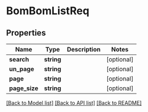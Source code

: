 # BomBomListReq

## Properties
Name | Type | Description | Notes
------------ | ------------- | ------------- | -------------
**search** | **string** |  | [optional] 
**un_page** | **string** |  | [optional] 
**page** | **string** |  | [optional] 
**page_size** | **string** |  | [optional] 

[[Back to Model list]](../README.md#documentation-for-models) [[Back to API list]](../README.md#documentation-for-api-endpoints) [[Back to README]](../README.md)



